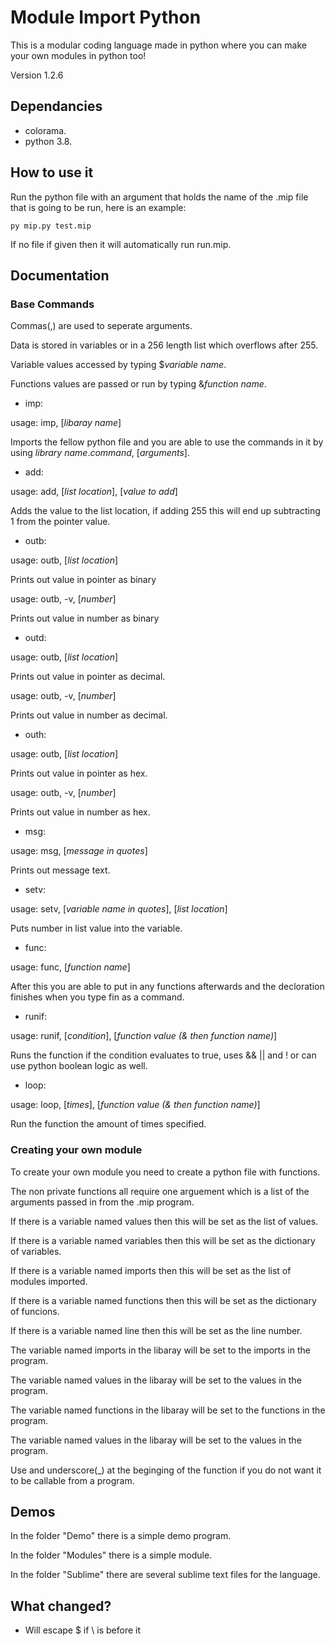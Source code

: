 # Module Import Python
This is a modular coding language made in python where you can make your own modules in python too!

Version 1.2.6

## Dependancies
- colorama.
- python 3.8.

## How to use it

Run the python file with an argument that holds the name of the .mip file that is going to be run, here is an example:

```
py mip.py test.mip
```

If no file if given then it will automatically run run.mip.

## Documentation

### Base Commands
Commas(,) are used to seperate arguments.

Data is stored in variables or in a 256 length list which overflows after 255.

Variable values accessed by typing $*variable name*.

Functions values are passed or run by typing &*function name*.

- imp: 

usage: imp, [*libaray name*]

Imports the fellow python file and you are able to use the commands in it by using *library name*.*command*, [*arguments*].


- add:

usage: add, [*list location*], [*value to add*]

Adds the value to the list location, if adding 255 this will end up subtracting 1 from the pointer value.


- outb:

usage: outb, [*list location*]

Prints out value in pointer as binary

usage: outb, -v, [*number*]

Prints out value in number as binary


- outd:

usage: outb, [*list location*]

Prints out value in pointer as decimal.

usage: outb, -v, [*number*]

Prints out value in number as decimal.

- outh:

usage: outb, [*list location*]

Prints out value in pointer as hex.

usage: outb, -v, [*number*]

Prints out value in number as hex.

- msg:

usage: msg, [*message in quotes*]

Prints out message text.

- setv:

usage: setv, [*variable name in quotes*], [*list location*]

Puts number in list value into the variable.

- func:

usage: func, [*function name*]

After this you are able to put in any functions afterwards and the decloration finishes when you type fin as a command.

- runif:

usage: runif, [*condition*], [*function value (& then function name)*]

Runs the function if the condition evaluates to true, uses && || and ! or can use python boolean logic as well.

- loop:

usage: loop, [*times*], [*function value (& then function name)*]

Run the function the amount of times specified.

### Creating your own module
To create your own module you need to create a python file with functions.

The non private functions all require one arguement which is a list of the arguments passed in from the .mip program.

If there is a variable named values then this will be set as the list of values.

If there is a variable named variables then this will be set as the dictionary of variables.

If there is a variable named imports then this will be set as the list of modules imported.

If there is a variable named functions then this will be set as the dictionary of funcions.

If there is a variable named line then this will be set as the line number.

The variable named imports in the libaray will be set to the imports in the program.

The variable named values in the libaray  will be set to the values in the program.

The variable named functions in the libaray  will be set to the functions in the program.

The variable named values in the libaray  will be set to the values in the program.

Use and underscore(\_) at the beginging of the function if you do not want it to be callable from a program.

## Demos

In the folder "Demo" there is a simple demo program.

In the folder "Modules" there is a simple module.

In the folder "Sublime" there are several sublime text files for the language.

## What changed?

- Will escape $ if \ is before it
